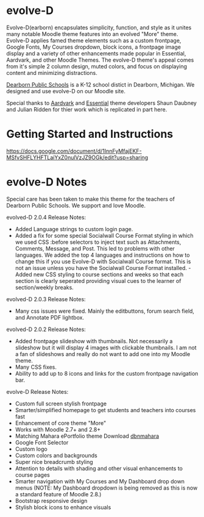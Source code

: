 evolve-D
======================

Evolve-D(earborn) encapsulates simplicity, function, and style as it unites many notable Moodle theme features into an evolved "More" theme. Evolve-D applies famed theme elements such as a custom frontpage, Google Fonts, My Courses dropdown, block icons, a frontpage image display and a variety of other enhancements made popular in Essential, Aardvark, and other Moodle Themes.  The evolve-D theme's appeal comes from it's simple 2 column design, muted colors, and focus on displaying content and minimizing distractions.

[Dearborn Public Schools](http://dearbornschools.org) is a K-12 school distict in Dearborn, Michigan. We designed and use evolve-D on our Moodle site.

Special thanks to [Aardvark](https://moodle.org/plugins/view.php?plugin=theme_aardvark) and [Essential](https://moodle.org/plugins/view.php?plugin=theme_essential) theme developers Shaun Daubney and Julian Ridden for thier work which is replicated in part here.

Getting Started and Instructions
======================
https://docs.google.com/document/d/1InnFyMfajEKF-MSfvSHFLYHFTLaiYxZ0nulVzJZ9OGk/edit?usp=sharing


evolve-D Notes
======================
Special care has been taken to make this theme for the teachers of Dearborn Public Schools.  We support and love Moodle.

evolved-D 2.0.4 Release Notes:
- Added Language strings to custom login page.
- Added a fix for some special Socialwall Course Format styling in which we used CSS :before selectors to inject text such as Attachments, Comments, Message, and Post.  This led to problems with other languages.  We added the top 4 languages and instructions on how to change this if you use Evolve-D with Socialwall Course format.  This is not an issue unless you have the Socialwall Course Format installed.
-Added new CSS styling to course sections and weeks so that each section is clearly seperated providing visual cues to the learner of section/weekly breaks.  

evolved-D 2.0.3 Release Notes:
- Many css issues were fixed. Mainly the editbuttons, forum search field, and Annotate PDF lightbox.

evolved-D 2.0.2 Release Notes:
- Added frontpage slideshow with thumbnails.  Not necessarily a slideshow but it will display 4 images with clickable thumbnails.  I am not a fan of slideshows and really do not want to add one into my Moodle theme.  
- Many CSS fixes.
- Ability to add up to 8 icons and links for the custom frontpage navigation bar.

evolve-D Release Notes:
 - Custom full screen stylish frontpage
 - Smarter/simplified homepage to get students and teachers into courses fast
 - Enhancement of core theme "More"
 - Works with Moodle 2.7+ and 2.8+
 - Matching Mahara ePortfolio theme Download [dbnmahara](https://github.com/kennibc/dbnmahara)
 - Google Font Selector
 - Custom logo
 - Custom colors and backgrounds
 - Super nice breadcrumb styling
 - Attention to details with shading and other visual enhancements to course pages
 - Smarter navigation with My Courses and My Dashboard drop down menus
(NOTE:  My Dashboard dropdown is being removed as this is now a standard feature of Moodle 2.8.)
 - Bootstrap responsive design
 - Stylish block icons to enhance visuals
